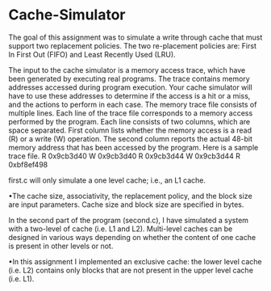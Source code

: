 # Cache-Simulator

The goal of this assignment was to simulate a write through cache that must support two replacement policies. 
The two re-placement policies are:
First In First Out (FIFO) and Least Recently Used (LRU).

The input to the cache simulator is a memory access trace, which have been generated by
executing real programs. The trace contains memory addresses accessed during program
execution. Your cache simulator will have to use these addresses to determine if the access
is a hit or a miss, and the actions to perform in each case. The memory trace file consists
of multiple lines. Each line of the trace file corresponds to a memory access performed by
the program. Each line consists of two columns, which are space separated. First column
lists whether the memory access is a read (R) or a write (W) operation. The second column
reports the actual 48-bit memory address that has been accessed by the program.
Here is a sample trace file.
R 0x9cb3d40
W 0x9cb3d40
R 0x9cb3d44
W 0x9cb3d44
R 0xbf8ef498


first.c will only simulate a one level cache; i.e., an L1 cache.

  •The cache size, associativity, the replacement policy, and the block size are input 
  parameters. Cache size and block size are specified in bytes.
  

In the second part of the program (second.c), I have simulated a system with a two-level of cache (i.e. L1 and L2). Multi-level caches
can be designed in various ways depending on whether the content of one cache is present in
other levels or not. 

  •In this assignment I implemented an exclusive cache: the lower level cache (i.e. L2) 
  contains only blocks that are not present in the upper level cache (i.e. L1).
